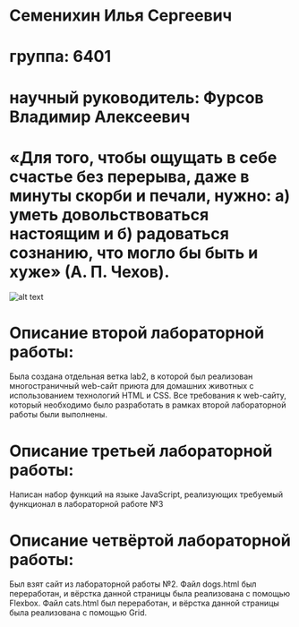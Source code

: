 # Семенихин Илья Сергеевич
# группа: 6401
# научный руководитель: Фурсов Владимир Алексеевич
# «Для того, чтобы ощущать в себе счастье без перерыва, даже в минуты скорби и печали, нужно: а) уметь довольствоваться настоящим и б) радоваться сознанию, что могло бы быть и хуже» (А. П. Чехов).
![alt text](https://steamuserimages-a.akamaihd.net/ugc/1841431093381605445/6FE3CDBBAA5AC2ABF4186E1E35368879914B3DDF/?imw=512&amp;imh=521&amp;ima=fit&amp;impolicy=Letterbox&amp;imcolor=%23000000&amp;letterbox=true)
# Описание второй лабораторной работы:
Была создана отдельная ветка lab2, в которой был реализован многостраничный web-сайт приюта для домашних животных с использованием технологий HTML и CSS. 
Все требования к web-сайту, который необходимо было разработать в рамках второй лабораторной работы были выполнены. 
# Описание третьей лабораторной работы:
Написан набор функций на языке JavaScript, реализующих требуемый функционал в лабораторной работе №3
# Описание четвёртой лабораторной работы:
Был взят сайт из лабораторной работы №2. Файл dogs.html был переработан, и вёрстка данной страницы была реализована с помощью Flexbox. Файл cats.html был переработан, и вёрстка данной страницы была реализована с помощью Grid.